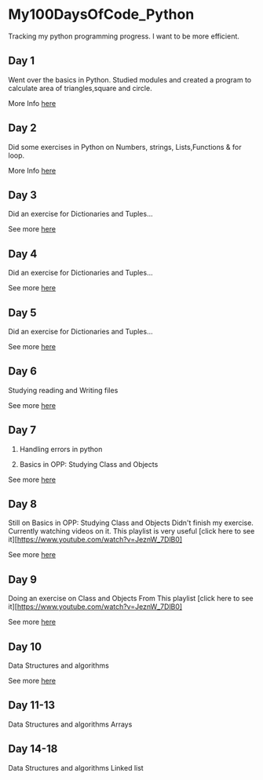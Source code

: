 # My100DaysOfCode_Python

Tracking my python programming progress. I want to be more efficient.

## Day 1

Went over the basics in Python. Studied modules and created a program to calculate
area of triangles,square and circle.

More Info [here](Day1/Day1.md)

## Day 2

Did some exercises in Python on Numbers, strings, Lists,Functions & for loop.

More Info [here](Day2/Day2.md)

## Day 3

Did an exercise for Dictionaries and Tuples...

See more [here](Day3/Day3.md)

## Day 4

Did an exercise for Dictionaries and Tuples...

See more [here](Day4/Day4.md)

## Day 5

Did an exercise for Dictionaries and Tuples...

See more [here](Day5/Day5.md)

## Day 6

Studying reading and Writing files

See more [here](Day6/Day6.md)

## Day 7

1. Handling errors in python

2. Basics in OPP: Studying Class and Objects

See more [here](Day7/Day7.md)

## Day 8

 Still on Basics in OPP: Studying Class and Objects
 Didn't finish my exercise. 
 Currently watching videos on it. This playlist is very useful [click here to see it][https://www.youtube.com/watch?v=JeznW_7DlB0]

See more [here](Day7/Day7.md)

## Day 9

Doing an exercise on Class and Objects 
From This playlist [click here to see it][https://www.youtube.com/watch?v=JeznW_7DlB0]

See more [here](Day9/Day9.md)

## Day 10

Data Structures and algorithms

See more [here](Day9/Day9.md)

## Day 11-13

Data Structures and algorithms
Arrays


## Day 14-18

Data Structures and algorithms
Linked list